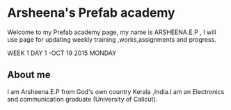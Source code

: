 # Arsheena's Prefab academy

Welcome to my Prefab academy page, my name is ARSHEENA.E.P , I will use page for updating weekly training ,works,assignments and progress.

WEEK 1
DAY 1 -OCT 19 2015 MONDAY

## About me
I am Arsheena.E.P from God's own country Kerala ,India.I am an Electronics and communication graduate (University of Calicut).



